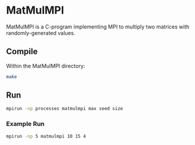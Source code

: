 # MatMulMPI

MatMulMPI is a C-program implementing MPI to multiply two matrices with randomly-generated values.

## Compile

Within the MatMulMPI directory:

```bash
make
```

## Run

```bash
mpirun -np processes matmulmpi max seed size
```

### Example Run

```bash
mpirun -np 5 matmulmpi 10 15 4
```
